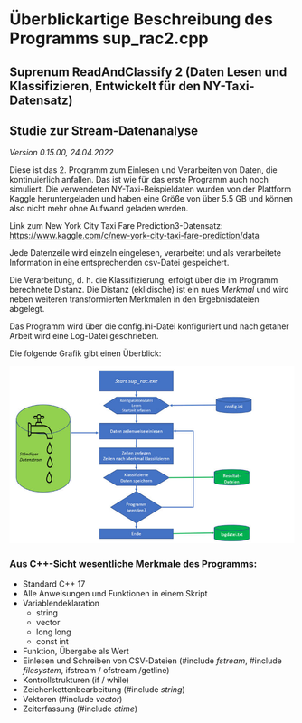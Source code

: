 # Überblickartige Beschreibung des Programms sup_rac2.cpp
## Suprenum ReadAndClassify 2 (Daten Lesen und Klassifizieren, Entwickelt für den NY-Taxi-Datensatz)
## Studie zur Stream-Datenanalyse

*Version 0.15.00, 24.04.2022*

Diese ist das 2. Programm zum Einlesen und Verarbeiten von Daten, die kontinuierlich anfallen. Das ist wie
für das erste Programm auch noch simuliert. Die verwendeten NY-Taxi-Beispieldaten wurden von der Plattform Kaggle
heruntergeladen und haben eine Größe von über 5.5 GB und können also nicht mehr ohne Aufwand geladen werden.

Link zum New York City Taxi Fare Prediction3-Datensatz: https://www.kaggle.com/c/new-york-city-taxi-fare-prediction/data

Jede Datenzeile wird einzeln eingelesen, verarbeitet und als verarbeitete Information in eine entsprechenden
csv-Datei gespeichert.

Die Verarbeitung, d. h. die Klassifizierung, erfolgt über die im Programm berechnete Distanz. Die Distanz (eklidische)
ist ein nues *Merkmal* und wird neben weiteren transformierten Merkmalen in den Ergebnisdateien abgelegt.

Das Programm wird über die config.ini-Datei konfiguriert und nach getaner Arbeit wird eine Log-Datei
geschrieben.

Die folgende Grafik gibt einen Überblick:

![sup_rac-Flow](https://github.com/SuprenumDE/Datenanalysefunktion/blob/main/images/sup_rac_Flow.jpg)

### Aus C++-Sicht wesentliche Merkmale des Programms:
- Standard C++ 17
- Alle Anweisungen und Funktionen in einem Skript
- Variablendeklaration
  - string
  - vector<string>
  - long long
  - const int
- Funktion, Übergabe als Wert
- Einlesen und Schreiben von CSV-Dateien (#include *fstream*, #include *filesystem*, ifstream / ofstream /getline)
- Kontrollstrukturen (if / while)
- Zeichenkettenbearbeitung (#include *string*)
- Vektoren (#include *vector*)
- Zeiterfassung (#include *ctime*)

